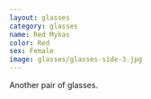 ```yaml
---
layout: glasses
category: glasses
name: Red Mykas
color: Red
sex: Female
image: glasses/glasses-side-3.jpg
---
```


Another pair of glasses. 